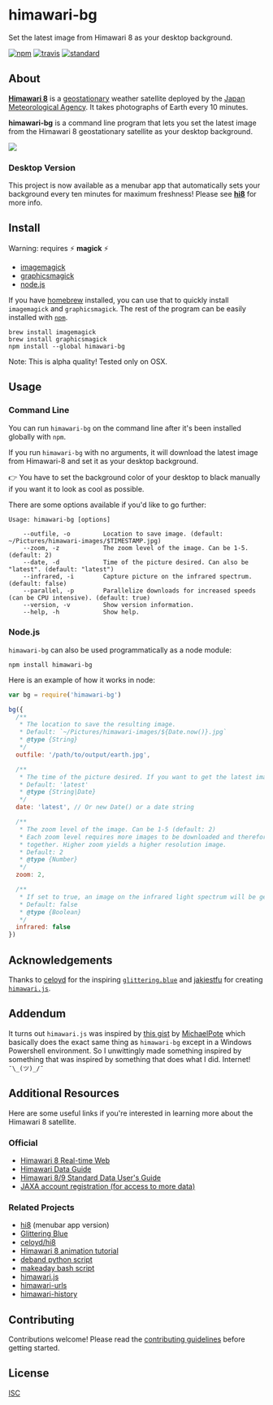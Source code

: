 # himawari-bg

Set the latest image from Himawari 8 as your desktop background.

[![npm][npm-image]][npm-url]
[![travis][travis-image]][travis-url]
[![standard][standard-image]][standard-url]

## About

**[Himawari 8](http://himawari8.nict.go.jp/)** is a [geostationary](https://en.wikipedia.org/wiki/Geostationary_orbit) weather satellite deployed by the [Japan Meteorological Agency](http://www.jma.go.jp/jma/indexe.html). It takes photographs of Earth every 10 minutes.

**himawari-bg** is a command line program that lets you set the latest image from the Himawari 8 geostationary satellite as your desktop background.

![](screenshot.jpg)

### Desktop Version

This project is now available as a menubar app that automatically sets your background every ten minutes for maximum freshness! Please see **[hi8](https://github.com/ungoldman/hi8)** for more info.

## Install

Warning: requires :zap: **magick** :zap:

* [imagemagick](http://www.imagemagick.org/script/index.php)
* [graphicsmagick](http://www.graphicsmagick.org)
* [node.js](https://nodejs.org/en/download/)

If you have [homebrew](http://brew.sh/) installed, you can use that to quickly install `imagemagick` and `graphicsmagick`. The rest of the program can be easily installed with [`npm`](https://www.npmjs.com/).

```
brew install imagemagick
brew install graphicsmagick
npm install --global himawari-bg
```

Note: This is alpha quality! Tested only on OSX.

## Usage

### Command Line

You can run `himawari-bg` on the command line after it's been installed globally with `npm`.

If you run `himawari-bg` with no arguments, it will download the latest image from Himawari-8 and set it as your desktop background.

:point_right: You have to set the background color of your desktop to black manually if you want it to look as cool as possible.

There are some options available if you'd like to go further:

```
Usage: himawari-bg [options]

    --outfile, -o         Location to save image. (default: ~/Pictures/himawari-images/$TIMESTAMP.jpg)
    --zoom, -z            The zoom level of the image. Can be 1-5. (default: 2)
    --date, -d            Time of the picture desired. Can also be "latest". (default: "latest")
    --infrared, -i        Capture picture on the infrared spectrum. (default: false)
    --parallel, -p        Parallelize downloads for increased speeds (can be CPU intensive). (default: true)
    --version, -v         Show version information.
    --help, -h            Show help.
```

### Node.js

`himawari-bg` can also be used programmatically as a node module:

```
npm install himawari-bg
```

Here is an example of how it works in node:

```js
var bg = require('himawari-bg')

bg({
  /**
   * The location to save the resulting image.
   * Default: `~/Pictures/himawari-images/${Date.now()}.jpg`
   * @type {String}
   */
  outfile: '/path/to/output/earth.jpg',

  /**
   * The time of the picture desired. If you want to get the latest image, use 'latest'.
   * Default: 'latest'
   * @type {String|Date}
   */
  date: 'latest', // Or new Date() or a date string

  /**
   * The zoom level of the image. Can be 1-5 (default: 2)
   * Each zoom level requires more images to be downloaded and therefore stitched
   * together. Higher zoom yields a higher resolution image.
   * Default: 2
   * @type {Number}
   */
  zoom: 2,

  /**
   * If set to true, an image on the infrared light spectrum will be generated
   * Default: false
   * @type {Boolean}
   */
  infrared: false
})
```

## Acknowledgements

Thanks to [celoyd](https://github.com/celoyd) for the inspiring [`glittering.blue`](https://glittering.blue/) and [jakiestfu](https://github.com/jakiestfu) for creating [`himawari.js`](https://github.com/jakiestfu/himawari.js).

## Addendum

It turns out `himawari.js` was inspired by [this gist](https://gist.github.com/MichaelPote/92fa6e65eacf26219022) by [MichaelPote](https://github.com/MichaelPote) which basically does the exact same thing as `himawari-bg` except in a Windows Powershell environment. So I unwittingly made something inspired by something that was inspired by something that does what I did. Internet! `¯\_(ツ)_/¯`

## Additional Resources

Here are some useful links if you're interested in learning more about the Himawari 8 satellite.

### Official

- [Himawari 8 Real-time Web](http://himawari8.nict.go.jp)
- [Himawari Data Guide](http://www.eorc.jaxa.jp/ptree/userguide.html)
- [Himawari 8/9 Standard Data User's Guide](http://www.data.jma.go.jp/mscweb/en/himawari89/space_segment/hsd_sample/HS_D_users_guide_en_v12.pdf)
- [JAXA account registration (for access to more data)](http://www.eorc.jaxa.jp/ptree/registration_top.html)

### Related Projects

- [hi8](https://github.com/ungoldman/hi8) (menubar app version)
- [Glittering Blue](http://glittering.blue)
- [celoyd/hi8](https://github.com/celoyd/hi8)
- [Himawari 8 animation tutorial](https://gist.github.com/celoyd/b92d0de6fae1f18791ef)
- [deband python script](https://gist.github.com/celoyd/a4dd9202fe5c7978b114)
- [makeaday bash script](https://gist.github.com/celoyd/c2293929ab3fe97ea597)
- [himawari.js](https://github.com/jakiestfu/himawari.js)
- [himawari-urls](https://github.com/ungoldman/himawari-urls)
- [himawari-history](https://github.com/ungoldman/himawari-history)

## Contributing

Contributions welcome! Please read the [contributing guidelines](contributing.md) before getting started.

## License

[ISC](LICENSE.md)

[npm-image]: https://img.shields.io/npm/v/himawari-bg.svg?style=flat-square
[npm-url]: https://www.npmjs.com/package/himawari-bg
[travis-image]: https://img.shields.io/travis/ungoldman/himawari-bg.svg?style=flat-square
[travis-url]: https://travis-ci.org/ungoldman/himawari-bg
[standard-image]: https://img.shields.io/badge/code%20style-standard-brightgreen.svg?style=flat-square
[standard-url]: http://npm.im/standard
